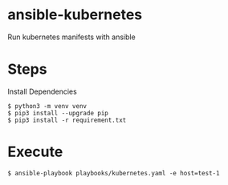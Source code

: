 # ansible-kubernetes
Run kubernetes manifests with ansible


# Steps

Install Dependencies
``` 
$ python3 -m venv venv
$ pip3 install --upgrade pip
$ pip3 install -r requirement.txt
```

# Execute
```
$ ansible-playbook playbooks/kubernetes.yaml -e host=test-1
```